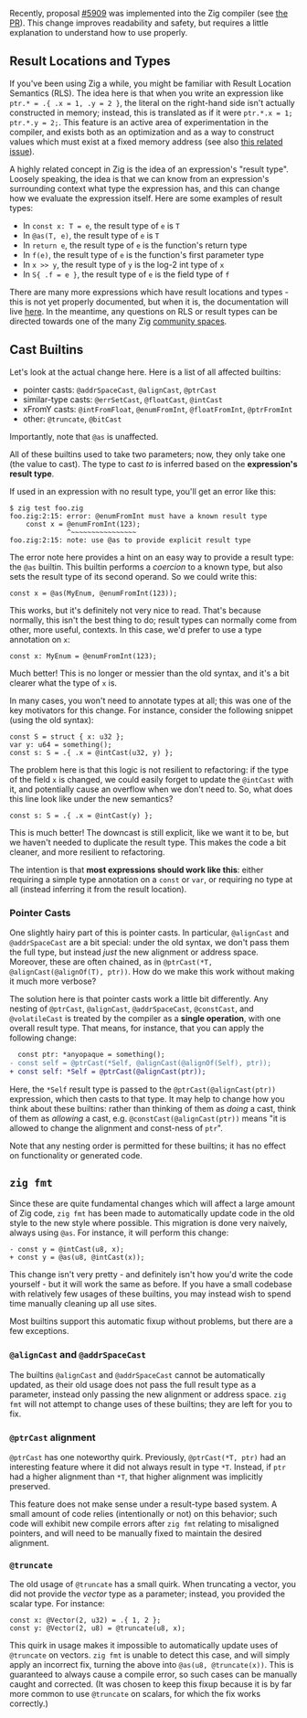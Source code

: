 Recently, proposal [#5909](https://github.com/ziglang/zig/issues/5909) was implemented into the Zig compiler (see [the PR](https://github.com/ziglang/zig/pull/16163)). This change
improves readability and safety, but requires a little explanation to understand how to use properly.

## Result Locations and Types

If you've been using Zig a while, you might be familiar with Result Location Semantics (RLS). The
idea here is that when you write an expression like `ptr.* = .{ .x = 1, .y = 2 }`, the literal on the
right-hand side isn't actually constructed in memory; instead, this is translated as if it were
`ptr.*.x = 1; ptr.*.y = 2;`. This feature is an active area of experimentation in the compiler, and
exists both as an optimization and as a way to construct values which must exist at a fixed memory
address (see also [this related issue](https://github.com/ziglang/zig/issues/2765)).

A highly related concept in Zig is the idea of an expression's "result type". Loosely speaking, the
idea is that we can know from an expression's surrounding context what type the expression has, and
this can change how we evaluate the expression itself. Here are some examples of result types:
* In `const x: T = e`, the result type of `e` is `T`
* In `@as(T, e)`, the result type of `e` is `T`
* In `return e`, the result type of `e` is the function's return type
* In `f(e)`, the result type of `e` is the function's first parameter type
* In `x >> y`, the result type of `y` is the log-2 int type of `x`
* In `S{ .f = e }`, the result type of `e` is the field type of `f`

There are many more expressions which have result locations and types - this is not yet properly
documented, but when it is, the documentation will live
[here](https://ziglang.org/documentation/master/#Result-Location-Semantics). In the meantime, any
questions on RLS or result types can be directed towards one of the many Zig [community spaces](Community).

## Cast Builtins

Let's look at the actual change here. Here is a list of all affected builtins:
* pointer casts: `@addrSpaceCast`, `@alignCast`, `@ptrCast`
* similar-type casts: `@errSetCast`, `@floatCast`, `@intCast`
* xFromY casts: `@intFromFloat`, `@enumFromInt`, `@floatFromInt`, `@ptrFromInt`
* other: `@truncate`, `@bitCast`

Importantly, note that `@as` is unaffected.

All of these builtins used to take two parameters; now, they only take one (the value to cast). The
type to cast *to* is inferred based on the **expression's result type**.

If used in an expression with no result type, you'll get an error like this:
```
$ zig test foo.zig
foo.zig:2:15: error: @enumFromInt must have a known result type
    const x = @enumFromInt(123);
              ^~~~~~~~~~~~~~~~~
foo.zig:2:15: note: use @as to provide explicit result type
```

The error note here provides a hint on an easy way to provide a result type: the `@as` builtin. This
builtin performs a _coercion_ to a known type, but also sets the result type of its second operand.
So we could write this:
```zig
const x = @as(MyEnum, @enumFromInt(123));
```

This works, but it's definitely not very nice to read. That's because normally, this isn't the best
thing to do; result types can normally come from other, more useful, contexts. In this case, we'd prefer to use a
type annotation on `x`:
```zig
const x: MyEnum = @enumFromInt(123);
```

Much better! This is no longer or messier than the old syntax, and it's a bit clearer what the type
of `x` is.

In many cases, you won't need to annotate types at all; this was one of the key motivators for this
change. For instance, consider the following snippet (using the old syntax):
```zig
const S = struct { x: u32 };
var y: u64 = something();
const s: S = .{ .x = @intCast(u32, y) };
```

The problem here is that this logic is not resilient to refactoring: if the type of the field `x` is
changed, we could easily forget to update the `@intCast` with it, and potentially cause an overflow
when we don't need to. So, what does this line look like under the new semantics?
```zig
const s: S = .{ .x = @intCast(y) };
```

This is much better! The downcast is still explicit, like we want it to be, but we haven't
needed to duplicate the result type. This makes the code a bit cleaner, and more resilient to
refactoring.

The intention is that **most expressions should work like this**: either requiring a simple type
annotation on a `const` or `var`, or requiring no type at all (instead inferring it from the result
location).

### Pointer Casts

One slightly hairy part of this is pointer casts. In particular, `@alignCast` and `@addrSpaceCast`
are a bit special: under the old syntax, we don't pass them the full type, but instead *just* the
new alignment or address space. Moreover, these are often chained, as in
`@ptrCast(*T, @alignCast(@alignOf(T), ptr))`. How do we make this work without making it much more
verbose?

The solution here is that pointer casts work a little bit differently. Any nesting of `@ptrCast`,
`@alignCast`, `@addrSpaceCast`, `@constCast`, and `@volatileCast` is treated by the compiler as a
**single operation**, with one overall result type. That means, for instance, that you can apply the
following change:
```diff
  const ptr: *anyopaque = something();
- const self = @ptrCast(*Self, @alignCast(@alignOf(Self), ptr));
+ const self: *Self = @ptrCast(@alignCast(ptr));
```

Here, the `*Self` result type is passed to the `@ptrCast(@alignCast(ptr))` expression, which then
casts to that type. It may help to change how you think about these builtins: rather than thinking
of them as *doing* a cast, think of them as *allowing* a cast, e.g. `@constCast(@alignCast(ptr))`
means "it is allowed to change the alignment and const-ness of `ptr`".

Note that any nesting order is permitted for these builtins; it has no effect on functionality or
generated code.

## `zig fmt`

Since these are quite fundamental changes which will affect a large amount of Zig code,
`zig fmt` has been made to automatically update code in the old style to the new style where
possible. This migration is done very naively, always using `@as`. For instance, it will perform
this change:
```zig
- const y = @intCast(u8, x);
+ const y = @as(u8, @intCast(x));
```

This change isn't very pretty - and definitely isn't how you'd write the code yourself - but it will
work the same as before. If you have a small codebase with relatively few usages of these builtins,
you may instead wish to spend time manually cleaning up all use sites.

Most builtins support this automatic fixup without problems, but there are a few exceptions.

### `@alignCast` and `@addrSpaceCast`

The builtins `@alignCast` and `@addrSpaceCast` cannot be automatically updated, as their old usage
does not pass the full result type as a parameter, instead only passing the new alignment or address
space. `zig fmt` will not attempt to change uses of these builtins; they are left for you to fix.

### `@ptrCast` alignment

`@ptrCast` has one noteworthy quirk. Previously, `@ptrCast(*T, ptr)` had an interesting feature
where it did not always result in type `*T`. Instead, if `ptr` had a higher alignment than `*T`,
that higher alignment was implicitly preserved.

This feature does not make sense under a result-type based system. A small amount of code relies
(intentionally or not) on this behavior; such code will exhibit new compile errors after `zig fmt`
relating to misaligned pointers, and will need to be manually fixed to maintain the desired alignment.

### `@truncate`

The old usage of `@truncate` has a small quirk. When truncating a vector, you did not provide the
*vector* type as a parameter; instead, you provided the scalar type. For instance:
```zig
const x: @Vector(2, u32) = .{ 1, 2 };
const y: @Vector(2, u8) = @truncate(u8, x);
```

This quirk in usage makes it impossible to automatically update uses of `@truncate` on vectors.
`zig fmt` is unable to detect this case, and will simply apply an incorrect fix, turning the
above into `@as(u8, @truncate(x))`. This is guaranteed to always cause a compile error, so such
cases can be manually caught and corrected. (It was chosen to keep this fixup because it is by
far more common to use `@truncate` on scalars, for which the fix works correctly.)